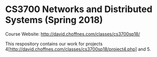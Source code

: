 # CS3700 Networks and Distributed Systems (Spring 2018)
Course Website: http://david.choffnes.com/classes/cs3700sp18/

This respository contains our work for projects 4[http://david.choffnes.com/classes/cs3700sp18/project4.php] and 5.
